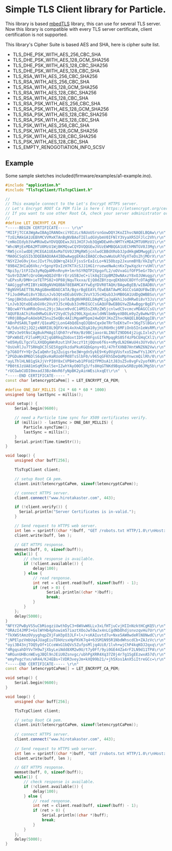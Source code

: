 # Simple TLS Client library for Particle.
This library is based [mbedTLS](https://tls.mbed.org/)  library, this can use for several TLS server. Now this library is compatible with every TLS server certificate, client certification is not supported.

This library's Cipher Suite is based AES and SHA, here is cipher suite list.
* TLS_DHE_PSK_WITH_AES_256_CBC_SHA
* TLS_DHE_PSK_WITH_AES_128_GCM_SHA256
* TLS_DHE_PSK_WITH_AES_128_CBC_SHA256
* TLS_DHE_PSK_WITH_AES_128_CBC_SHA
* TLS_RSA_WITH_AES_256_CBC_SHA256
* TLS_RSA_WITH_AES_256_CBC_SHA
* TLS_RSA_WITH_AES_128_GCM_SHA256
* TLS_RSA_WITH_AES_128_CBC_SHA256
* TLS_RSA_WITH_AES_128_CBC_SHA
* TLS_RSA_PSK_WITH_AES_256_CBC_SHA
* TLS_RSA_PSK_WITH_AES_128_GCM_SHA256
* TLS_RSA_PSK_WITH_AES_128_CBC_SHA256
* TLS_RSA_PSK_WITH_AES_128_CBC_SHA
* TLS_PSK_WITH_AES_256_CBC_SHA
* TLS_PSK_WITH_AES_128_GCM_SHA256
* TLS_PSK_WITH_AES_128_CBC_SHA256
* TLS_PSK_WITH_AES_128_CBC_SHA
* TLS_EMPTY_RENOGOTIATION_INFO_SCSV


## Example
Some sample sketches included(firmware/examples/a1-example.ino).

```C++
#include "application.h"
#include "TlsTcpClient/TlsTcpClient.h"

//
// This example connect to the Let's Encrypt HTTPS server.
// Let's Encrypt ROOT Ca PEM file is here ( https://letsencrypt.org/certificates/ )
// If you want to use other Root CA, check your server administrator or own Root CA pem.
//
#define LET_ENCRYPT_CA_PEM                                              \
"-----BEGIN CERTIFICATE----- \r\n"                                      \
"MIIFjTCCA3WgAwIBAgIRANOxciY0IzLc9AUoUSrsnGowDQYJKoZIhvcNAQELBQAw\r\n"  \
"TzELMAkGA1UEBhMCVVMxKTAnBgNVBAoTIEludGVybmV0IFNlY3VyaXR5IFJlc2Vh\r\n"  \
"cmNoIEdyb3VwMRUwEwYDVQQDEwxJU1JHIFJvb3QgWDEwHhcNMTYxMDA2MTU0MzU1\r\n"  \
"WhcNMjExMDA2MTU0MzU1WjBKMQswCQYDVQQGEwJVUzEWMBQGA1UEChMNTGV0J3Mg\r\n"  \
"RW5jcnlwdDEjMCEGA1UEAxMaTGV0J3MgRW5jcnlwdCBBdXRob3JpdHkgWDMwggEi\r\n"  \
"MA0GCSqGSIb3DQEBAQUAA4IBDwAwggEKAoIBAQCc0wzwWuUuR7dyXTeDs2hjMOrX\r\n"  \
"NSYZJeG9vjXxcJIvt7hLQQWrqZ41CFjssSrEaIcLo+N15Obzp2JxunmBYB/XkZqf\r\n"  \
"89B4Z3HIaQ6Vkc/+5pnpYDxIzH7KTXcSJJ1HG1rrueweNwAcnKx7pwXqzkrrvUHl\r\n"  \
"Npi5y/1tPJZo3yMqQpAMhnRnyH+lmrhSYRQTP2XpgofL2/oOVvaGifOFP5eGr7Dc\r\n"  \
"Gu9rDZUWfcQroGWymQQ2dYBrrErzG5BJeC+ilk8qICUpBMZ0wNAxzY8xOJUWuqgz\r\n"  \
"uEPxsR/DMH+ieTETPS02+OP88jNquTkxxa/EjQ0dZBYzqvqEKbbUC8DYfcOTAgMB\r\n"  \
"AAGjggFnMIIBYzAOBgNVHQ8BAf8EBAMCAYYwEgYDVR0TAQH/BAgwBgEB/wIBADBU\r\n"  \
"BgNVHSAETTBLMAgGBmeBDAECATA/BgsrBgEEAYLfEwEBATAwMC4GCCsGAQUFBwIB\r\n"  \
"FiJodHRwOi8vY3BzLnJvb3QteDEubGV0c2VuY3J5cHQub3JnMB0GA1UdDgQWBBSo\r\n"  \
"SmpjBH3duubRObemRWXv86jsoTAzBgNVHR8ELDAqMCigJqAkhiJodHRwOi8vY3Js\r\n"  \
"LnJvb3QteDEubGV0c2VuY3J5cHQub3JnMHIGCCsGAQUFBwEBBGYwZDAwBggrBgEF\r\n"  \
"BQcwAYYkaHR0cDovL29jc3Aucm9vdC14MS5sZXRzZW5jcnlwdC5vcmcvMDAGCCsG\r\n"  \
"AQUFBzAChiRodHRwOi8vY2VydC5yb290LXgxLmxldHNlbmNyeXB0Lm9yZy8wHwYD\r\n"  \
"VR0jBBgwFoAUebRZ5nu25eQBc4AIiMgaWPbpm24wDQYJKoZIhvcNAQELBQADggIB\r\n"  \
"ABnPdSA0LTqmRf/Q1eaM2jLonG4bQdEnqOJQ8nCqxOeTRrToEKtwT++36gTSlBGx\r\n"  \
"A/5dut82jJQ2jxN8RI8L9QFXrWi4xXnA2EqA10yjHiR6H9cj6MFiOnb5In1eWsRM\r\n"  \
"UM2v3e9tNsCAgBukPHAg1lQh07rvFKm/Bz9BCjaxorALINUfZ9DD64j2igLIxle2\r\n"  \
"DPxW8dI/F2loHMjXZjqG8RkqZUdoxtID5+90FgsGIfkMpqgRS05f4zPbCEHqCXl1\r\n"  \
"eO5HyELTgcVlLXXQDgAWnRzut1hFJeczY1tjQQno6f6s+nMydLN26WuU4s3UYvOu\r\n"  \
"OsUxRlJu7TSRHqDC3lSE5XggVkzdaPkuKGQbGpny+01/47hfXXNB7HntWNZ6N2Vw\r\n"  \
"p7G6OfY+YQrZwIaQmhrIqJZuigsrbe3W+gdn5ykE9+Ky0VgVUsfxo52mwFYs1JKY\r\n"  \
"2PGDuWx8M6DlS6qQkvHaRUo0FMd8TsSlbF0/v965qGFKhSDeQoMpYnwcmQilRh/0\r\n"  \
"ayLThlHLN81gSkJjVrPI0Y8xCVPB4twb1PFUd2fPM3sA1tJ83sZ5v8vgFv2yofKR\r\n"  \
"PB0t6JzUA81mSqM3kxl5e+IZwhYAyO0OTg3/fs8HqGTNKd9BqoUwSRBzp06JMg5b\r\n"  \
"rUCGwbCUDI0mxadJ3Bz4WxR6fyNpBK2yAinWEsikxqEt\r\n"  \
"-----END CERTIFICATE----- "
const char letencryptCaPem[] = LET_ENCRYPT_CA_PEM;

#define ONE_DAY_MILLIS (24 * 60 * 60 * 1000)
unsigned long lastSync = millis();

void setup() {
    Serial.begin(9600);

    // need a Particle time sync for X509 certificates verify.
    if (millis() - lastSync > ONE_DAY_MILLIS) {
        Particle.syncTime();
        lastSync = millis();
    }
    Serial.print(Time.timeStr());
}

void loop() {
    unsigned char buff[256];

    TlsTcpClient client;

    // setup Root CA pem.
    client.init(letencryptCaPem, sizeof(letencryptCaPem));

    // connect HTTPS server.
    client.connect("www.hirotakaster.com", 443);

    if (!client.verify()) {
      Serial.println("Server Certificates is in-valid.");
    }

    // Send request to HTTPS web server.
    int len = sprintf((char *)buff, "GET /robots.txt HTTP/1.0\r\nHost: www.hirotakaster.com\r\nContent-Length: 0\r\n\r\n");
    client.write(buff, len );

    // GET HTTPS response.
    memset(buff, 0, sizeof(buff));
    while(1) {
        // check response is available.
        if (!client.available()) {
            delay(100);
        } else {
            // read renponse.
            int ret = client.read(buff, sizeof(buff) - 1);
            if (ret > 0) {
                  Serial.println((char *)buff);
                  break;
            }
        }
    };
    delay(5000);
}
"NFtY2PwByVS5uCbMiogziUwthDyC3+6WVwW6LLv3xLfHTjuCvjHIInNzktHCgKQ5\r\n"  \
"ORAzI4JMPJ+GslWYHb4phowim57iaztXOoJwTdwJx4nLCgdNbOhdjsnvzqvHu7Ur\r\n"  \
"TkXWStAmzOVyyghqpZXjFaH3pO3JLF+l+/+sKAIuvtd7u+Nxe5AW0wdeRlN8NwdC\r\n"  \
"jNPElpzVmbUq4JUagEiuTDkHzsxHpFKVK7q4+63SM1N95R1NbdWhscdCb+ZAJzVc\r\n"  \
"oyi3B43njTOQ5yOf+1CceWxG1bQVs5ZufpsMljq4Ui0/1lvh+wjChP4kqKOJ2qxq\r\n"  \
"4RgqsahDYVvTH9w7jXbyLeiNdd8XM2w9U/t7y0Ff/9yi0GE44Za4rF2LN9d11TPA\r\n"  \
"mRGunUHBcnWEvgJBQl9nJEiU0Zsnvgc/ubhPgXRR4Xq37Z0j4r7g1SgEEzwxA57d\r\n"  \
"emyPxgcYxn/eR44/KJ4EBs+lVDR3veyJm+kXQ99b21/+jh5Xos1AnX5iItreGCc=\r\n"  \
"-----END CERTIFICATE----- \r\n"
const char letencryptCaPem[] = LET_ENCRYPT_CA_PEM;

void setup() {
    Serial.begin(9600);
}

void loop() {
    unsigned char buff[256];

    TlsTcpClient client;

    // setup Root CA pem.
    client.init(letencryptCaPem, sizeof(letencryptCaPem));
    
    // connect HTTPS server.
    client.connect("www.hirotakaster.com", 443);
    
    // Send request to HTTPS web server.
    int len = sprintf((char *)buff, "GET /robots.txt HTTP/1.0\r\nHost: www.hirotakaster.com\r\nContent-Length: 0\r\n\r\n");
    client.write(buff, len );

    // GET HTTPS response.
    memset(buff, 0, sizeof(buff));
    while(1) {
        // check response is available.
        if (!client.available()) {
            delay(100);
        } else {
            // read renponse.
            int ret = client.read(buff, sizeof(buff) - 1);
            if (ret > 0) {
                Serial.println((char *)buff);
                break;
            }
        }
    };
    delay(5000);
}

```
